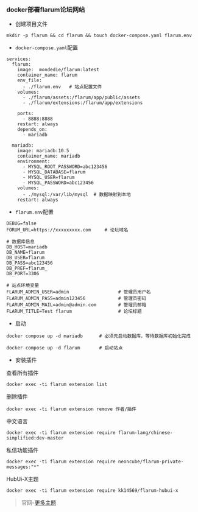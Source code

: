 ### docker部署flarum论坛网站

- 创建项目文件
```
mkdir -p flarum && cd flarum && touch docker-compose.yaml flarum.env
```

- `docker-compose.yaml`配置
  
```
services:
  flarum:
    image:  mondedie/flarum:latest
    container_name: flarum
    env_file:
      - ./flarum.env   # 站点配置文件
    volumes:
      - ./flarum/assets:/flarum/app/public/assets
      - ./flarum/extensions:/flarum/app/extensions

    ports:
      - 8888:8888
    restart: always
    depends_on:
      - mariadb

  mariadb:
    image: mariadb:10.5
    container_name: mariadb
    environment:
      - MYSQL_ROOT_PASSWORD=abc123456
      - MYSQL_DATABASE=flarum
      - MYSQL_USER=flarum
      - MYSQL_PASSWORD=abc123456
    volumes:
      - ./mysql:/var/lib/mysql  # 数据映射到本地
    restart: always
```


- `flarum.env`配置

```
DEBUG=false
FORUM_URL=https://xxxxxxxxx.com     # 论坛域名

# 数据库信息
DB_HOST=mariadb
DB_NAME=flarum
DB_USER=flarum
DB_PASS=abc123456
DB_PREF=flarum_
DB_PORT=3306

# 站点环境变量
FLARUM_ADMIN_USER=admin                  # 管理员用户名
FLARUM_ADMIN_PASS=admin123456            # 管理员密码
FLARUM_ADMIN_MAIL=admin@admin.com        # 管理员邮箱
FLARUM_TITLE=Test flarum                 # 论坛标题
```


- 启动

```
docker compose up -d mariadb      # 必须先启动数据库，等待数据库初始化完成

docker compose up -d flarum       # 启动站点
```


- 安装插件

查看所有插件
```
docker exec -ti flarum extension list
```
删除插件
```
docker exec -ti flarum extension remove 作者/插件
```
中文语言
```
docker exec -ti flarum extension require flarum-lang/chinese-simplified:dev-master
```
私信功能插件
```
docker exec -ti flarum extension require neoncube/flarum-private-messages:"*"
```

HubUi-X主题
```
docker exec -ti flarum extension require kk14569/flarum-hubui-x
```



> 官网-[更多主题](https://flarum.org/extensions?tableSortColumn=downloads&tableSortDirection=desc)



